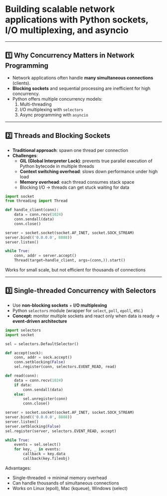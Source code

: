 # Building scalable network applications with Python sockets, I/O multiplexing, and asyncio

---

## 1️⃣ Why Concurrency Matters in Network Programming

- Network applications often handle **many simultaneous connections** (clients).  
- **Blocking sockets** and sequential processing are inefficient for high concurrency.  
- Python offers multiple concurrency models:
  1. Multi-threading
  2. I/O multiplexing with `selectors`
  3. Async programming with `asyncio`

---

## 2️⃣ Threads and Blocking Sockets

- **Traditional approach**: spawn one thread per connection  
- **Challenges**:
  - **GIL (Global Interpreter Lock)**: prevents true parallel execution of Python bytecode in multiple threads  
  - **Context switching overhead**: slows down performance under high load  
  - **Memory overhead**: each thread consumes stack space  
  - Blocking I/O → threads can get stuck waiting for data

```python
import socket
from threading import Thread

def handle_client(conn):
    data = conn.recv(1024)
    conn.sendall(data)
    conn.close()

server = socket.socket(socket.AF_INET, socket.SOCK_STREAM)
server.bind(('0.0.0.0', 8888))
server.listen()

while True:
    conn, addr = server.accept()
    Thread(target=handle_client, args=(conn,)).start()
```
Works for small scale, but not efficient for thousands of connections

---

## 3️⃣ Single-threaded Concurrency with Selectors

- Use **non-blocking sockets** + **I/O multiplexing**
- Python `selectors` module (wrapper for `select`, `poll`, `epoll`, etc.)
- **Concept:** monitor multiple sockets and react only when data is ready → **event-driven architecture**

```python
import selectors
import socket

sel = selectors.DefaultSelector()

def accept(sock):
    conn, addr = sock.accept()
    conn.setblocking(False)
    sel.register(conn, selectors.EVENT_READ, read)

def read(conn):
    data = conn.recv(1024)
    if data:
        conn.sendall(data)
    else:
        sel.unregister(conn)
        conn.close()

server = socket.socket(socket.AF_INET, socket.SOCK_STREAM)
server.bind(('0.0.0.0', 8888))
server.listen()
server.setblocking(False)
sel.register(server, selectors.EVENT_READ, accept)

while True:
    events = sel.select()
    for key, _ in events:
        callback = key.data
        callback(key.fileobj)
```
Advantages:
- Single-threaded → minimal memory overhead
- Can handle thousands of simultaneous connections
- Works on Linux (epoll), Mac (kqueue), Windows (select)

